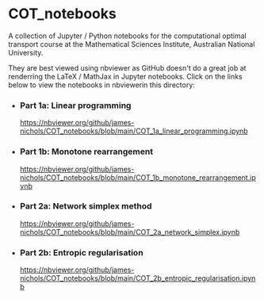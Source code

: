 # COT_notebooks

A collection of Jupyter / Python notebooks for the computational optimal transport course at the Mathematical Sciences Institute, Australian National University.

They are best viewed using nbviewer as GitHub doesn't do a great job at renderring the LaTeX / MathJax in Jupyter notebooks. Click on the links below to view the notebooks in nbviewerin this directory:

 - ### Part 1a: Linear programming
    <https://nbviewer.org/github/james-nichols/COT_notebooks/blob/main/COT_1a_linear_programming.ipynb>
 - ### Part 1b: Monotone rearrangement
    <https://nbviewer.org/github/james-nichols/COT_notebooks/blob/main/COT_1b_monotone_rearrangement.ipynb>
 - ### Part 2a: Network simplex method
    <https://nbviewer.org/github/james-nichols/COT_notebooks/blob/main/COT_2a_network_simplex.ipynb>
 - ### Part 2b: Entropic regularisation
    <https://nbviewer.org/github/james-nichols/COT_notebooks/blob/main/COT_2b_entropic_regularisation.ipynb>
